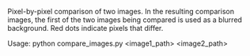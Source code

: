 Pixel-by-pixel comparison of two images. In the resulting comparison images, the first of the two images being compared is used as a blurred background. Red dots indicate pixels that differ.

Usage: python compare_images.py <image1_path> <image2_path>
